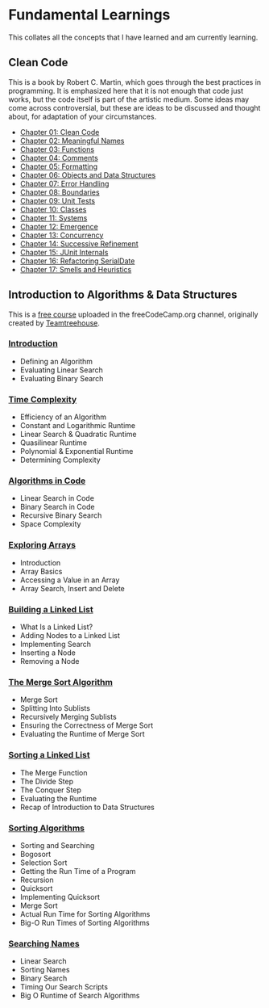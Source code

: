 # Fundamental Learnings

This collates all the concepts that I have learned and am currently learning.

## Clean Code

This is a book by Robert C. Martin, which goes through the best practices in programming. It is emphasized here that it is not enough that code just works, but the code itself is part of the artistic medium. Some ideas may come across controversial, but these are ideas to be discussed and thought about, for adaptation of your circumstances.

- [Chapter 01: Clean Code](https://github.com/CaitlinChiang/Fundamental-Learnings/blob/main/clean-code/chapter-01.md)
- [Chapter 02: Meaningful Names](https://github.com/CaitlinChiang/Fundamental-Learnings/blob/main/clean-code/chapter-02.md)
- [Chapter 03: Functions](https://github.com/CaitlinChiang/Fundamental-Learnings/blob/main/clean-code/chapter-03.md)
- [Chapter 04: Comments](https://github.com/CaitlinChiang/Fundamental-Learnings/blob/main/clean-code/chapter-04.md)
- [Chapter 05: Formatting](https://github.com/CaitlinChiang/Fundamental-Learnings/blob/main/clean-code/chapter-05.md)
- [Chapter 06: Objects and Data Structures](https://github.com/CaitlinChiang/Fundamental-Learnings/blob/main/clean-code/chapter-06.md)
- [Chapter 07: Error Handling](https://github.com/CaitlinChiang/Fundamental-Learnings/blob/main/clean-code/chapter-07.md)
- [Chapter 08: Boundaries](https://github.com/CaitlinChiang/Fundamental-Learnings/blob/main/clean-code/chapter-08.md)
- [Chapter 09: Unit Tests](https://github.com/CaitlinChiang/Fundamental-Learnings/blob/main/clean-code/chapter-09.md)
- [Chapter 10: Classes](https://github.com/CaitlinChiang/Fundamental-Learnings/blob/main/clean-code/chapter-10.md)
- [Chapter 11: Systems](https://github.com/CaitlinChiang/Fundamental-Learnings/blob/main/clean-code/chapter-11.md)
- [Chapter 12: Emergence](https://github.com/CaitlinChiang/Fundamental-Learnings/blob/main/clean-code/chapter-12.md)
- [Chapter 13: Concurrency](https://github.com/CaitlinChiang/Fundamental-Learnings/blob/main/clean-code/chapter-13.md)
- [Chapter 14: Successive Refinement](https://github.com/CaitlinChiang/Fundamental-Learnings/blob/main/clean-code/chapter-14.md)
- [Chapter 15: JUnit Internals](https://github.com/CaitlinChiang/Fundamental-Learnings/blob/main/clean-code/chapter-15.md)
- [Chapter 16: Refactoring SerialDate]()
- [Chapter 17: Smells and Heuristics]()


## Introduction to Algorithms & Data Structures

This is a [free course](https://www.youtube.com/watch?v=8hly31xKli0) uploaded in the freeCodeCamp.org channel, originally created by [Teamtreehouse](https://teamtreehouse.com/).

### [Introduction](https://github.com/CaitlinChiang/Fundamental-Learnings/blob/main/algorithms-and-data_structures/introduction.md)
- Defining an Algorithm
- Evaluating Linear Search
- Evaluating Binary Search

### [Time Complexity](https://github.com/CaitlinChiang/Fundamental-Learnings/blob/main/algorithms-and-data_structures/time-complexity.md)
- Efficiency of an Algorithm
- Constant and Logarithmic Runtime
- Linear Search & Quadratic Runtime
- Quasilinear Runtime
- Polynomial & Exponential Runtime
- Determining Complexity

### [Algorithms in Code](https://github.com/CaitlinChiang/Fundamental-Learnings/blob/main/algorithms-and-data_structures/algorithms-in-code.md)
- Linear Search in Code
- Binary Search in Code
- Recursive Binary Search
- Space Complexity

### [Exploring Arrays](https://github.com/CaitlinChiang/Fundamental-Learnings/blob/main/algorithms-and-data_structures/exploring-arrays.md)
- Introduction
- Array Basics
- Accessing a Value in an Array
- Array Search, Insert and Delete

### [Building a Linked List](https://github.com/CaitlinChiang/Fundamental-Learnings/blob/main/algorithms-and-data_structures/building-a-linked-list.md)
- What Is a Linked List?
- Adding Nodes to a Linked List
- Implementing Search
- Inserting a Node
- Removing a Node

### [The Merge Sort Algorithm](https://github.com/CaitlinChiang/Fundamental-Learnings/blob/main/algorithms-and-data_structures/the-merge-sort-algorithm.md)
- Merge Sort
- Splitting Into Sublists
- Recursively Merging Sublists
- Ensuring the Correctness of Merge Sort
- Evaluating the Runtime of Merge Sort

### [Sorting a Linked List](https://github.com/CaitlinChiang/Fundamental-Learnings/blob/main/algorithms-and-data_structures/sorting-a-linked-list.md)
- The Merge Function
- The Divide Step
- The Conquer Step
- Evaluating the Runtime
- Recap of Introduction to Data Structures

### [Sorting Algorithms](https://github.com/CaitlinChiang/Fundamental-Learnings/blob/main/algorithms-and-data_structures/sorting-algorithms.md)
- Sorting and Searching
- Bogosort
- Selection Sort
- Getting the Run Time of a Program
- Recursion
- Quicksort
- Implementing Quicksort
- Merge Sort
- Actual Run Time for Sorting Algorithms
- Big-O Run Times of Sorting Algorithms

### [Searching Names](https://github.com/CaitlinChiang/Fundamental-Learnings/blob/main/algorithms-and-data_structures/searching-names.md)
- Linear Search
- Sorting Names
- Binary Search
- Timing Our Search Scripts
- Big O Runtime of Search Algorithms
